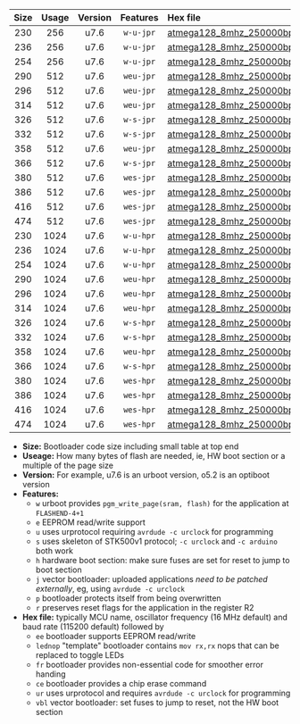 |Size|Usage|Version|Features|Hex file|
|:-:|:-:|:-:|:-:|:--|
|230|256|u7.6|`w-u-jpr`|[atmega128_8mhz_250000bps_ur_vbl.hex](https://raw.githubusercontent.com/stefanrueger/urboot/main//atmega128_8mhz_250000bps_ur_vbl.hex)|
|236|256|u7.6|`w-u-jpr`|[atmega128_8mhz_250000bps_lednop_ur_vbl.hex](https://raw.githubusercontent.com/stefanrueger/urboot/main//atmega128_8mhz_250000bps_lednop_ur_vbl.hex)|
|254|256|u7.6|`w-u-jpr`|[atmega128_8mhz_250000bps_lednop_fr_ur_vbl.hex](https://raw.githubusercontent.com/stefanrueger/urboot/main//atmega128_8mhz_250000bps_lednop_fr_ur_vbl.hex)|
|290|512|u7.6|`weu-jpr`|[atmega128_8mhz_250000bps_ee_ur_vbl.hex](https://raw.githubusercontent.com/stefanrueger/urboot/main//atmega128_8mhz_250000bps_ee_ur_vbl.hex)|
|296|512|u7.6|`weu-jpr`|[atmega128_8mhz_250000bps_ee_lednop_ur_vbl.hex](https://raw.githubusercontent.com/stefanrueger/urboot/main//atmega128_8mhz_250000bps_ee_lednop_ur_vbl.hex)|
|314|512|u7.6|`weu-jpr`|[atmega128_8mhz_250000bps_ee_lednop_fr_ur_vbl.hex](https://raw.githubusercontent.com/stefanrueger/urboot/main//atmega128_8mhz_250000bps_ee_lednop_fr_ur_vbl.hex)|
|326|512|u7.6|`w-s-jpr`|[atmega128_8mhz_250000bps_vbl.hex](https://raw.githubusercontent.com/stefanrueger/urboot/main//atmega128_8mhz_250000bps_vbl.hex)|
|332|512|u7.6|`w-s-jpr`|[atmega128_8mhz_250000bps_lednop_vbl.hex](https://raw.githubusercontent.com/stefanrueger/urboot/main//atmega128_8mhz_250000bps_lednop_vbl.hex)|
|358|512|u7.6|`weu-jpr`|[atmega128_8mhz_250000bps_ee_lednop_fr_ce_ur_vbl.hex](https://raw.githubusercontent.com/stefanrueger/urboot/main//atmega128_8mhz_250000bps_ee_lednop_fr_ce_ur_vbl.hex)|
|366|512|u7.6|`w-s-jpr`|[atmega128_8mhz_250000bps_lednop_fr_vbl.hex](https://raw.githubusercontent.com/stefanrueger/urboot/main//atmega128_8mhz_250000bps_lednop_fr_vbl.hex)|
|380|512|u7.6|`wes-jpr`|[atmega128_8mhz_250000bps_ee_vbl.hex](https://raw.githubusercontent.com/stefanrueger/urboot/main//atmega128_8mhz_250000bps_ee_vbl.hex)|
|386|512|u7.6|`wes-jpr`|[atmega128_8mhz_250000bps_ee_lednop_vbl.hex](https://raw.githubusercontent.com/stefanrueger/urboot/main//atmega128_8mhz_250000bps_ee_lednop_vbl.hex)|
|416|512|u7.6|`wes-jpr`|[atmega128_8mhz_250000bps_ee_lednop_fr_vbl.hex](https://raw.githubusercontent.com/stefanrueger/urboot/main//atmega128_8mhz_250000bps_ee_lednop_fr_vbl.hex)|
|474|512|u7.6|`wes-jpr`|[atmega128_8mhz_250000bps_ee_lednop_fr_ce_vbl.hex](https://raw.githubusercontent.com/stefanrueger/urboot/main//atmega128_8mhz_250000bps_ee_lednop_fr_ce_vbl.hex)|
|230|1024|u7.6|`w-u-hpr`|[atmega128_8mhz_250000bps_ur.hex](https://raw.githubusercontent.com/stefanrueger/urboot/main//atmega128_8mhz_250000bps_ur.hex)|
|236|1024|u7.6|`w-u-hpr`|[atmega128_8mhz_250000bps_lednop_ur.hex](https://raw.githubusercontent.com/stefanrueger/urboot/main//atmega128_8mhz_250000bps_lednop_ur.hex)|
|254|1024|u7.6|`w-u-hpr`|[atmega128_8mhz_250000bps_lednop_fr_ur.hex](https://raw.githubusercontent.com/stefanrueger/urboot/main//atmega128_8mhz_250000bps_lednop_fr_ur.hex)|
|290|1024|u7.6|`weu-hpr`|[atmega128_8mhz_250000bps_ee_ur.hex](https://raw.githubusercontent.com/stefanrueger/urboot/main//atmega128_8mhz_250000bps_ee_ur.hex)|
|296|1024|u7.6|`weu-hpr`|[atmega128_8mhz_250000bps_ee_lednop_ur.hex](https://raw.githubusercontent.com/stefanrueger/urboot/main//atmega128_8mhz_250000bps_ee_lednop_ur.hex)|
|314|1024|u7.6|`weu-hpr`|[atmega128_8mhz_250000bps_ee_lednop_fr_ur.hex](https://raw.githubusercontent.com/stefanrueger/urboot/main//atmega128_8mhz_250000bps_ee_lednop_fr_ur.hex)|
|326|1024|u7.6|`w-s-hpr`|[atmega128_8mhz_250000bps.hex](https://raw.githubusercontent.com/stefanrueger/urboot/main//atmega128_8mhz_250000bps.hex)|
|332|1024|u7.6|`w-s-hpr`|[atmega128_8mhz_250000bps_lednop.hex](https://raw.githubusercontent.com/stefanrueger/urboot/main//atmega128_8mhz_250000bps_lednop.hex)|
|358|1024|u7.6|`weu-hpr`|[atmega128_8mhz_250000bps_ee_lednop_fr_ce_ur.hex](https://raw.githubusercontent.com/stefanrueger/urboot/main//atmega128_8mhz_250000bps_ee_lednop_fr_ce_ur.hex)|
|366|1024|u7.6|`w-s-hpr`|[atmega128_8mhz_250000bps_lednop_fr.hex](https://raw.githubusercontent.com/stefanrueger/urboot/main//atmega128_8mhz_250000bps_lednop_fr.hex)|
|380|1024|u7.6|`wes-hpr`|[atmega128_8mhz_250000bps_ee.hex](https://raw.githubusercontent.com/stefanrueger/urboot/main//atmega128_8mhz_250000bps_ee.hex)|
|386|1024|u7.6|`wes-hpr`|[atmega128_8mhz_250000bps_ee_lednop.hex](https://raw.githubusercontent.com/stefanrueger/urboot/main//atmega128_8mhz_250000bps_ee_lednop.hex)|
|416|1024|u7.6|`wes-hpr`|[atmega128_8mhz_250000bps_ee_lednop_fr.hex](https://raw.githubusercontent.com/stefanrueger/urboot/main//atmega128_8mhz_250000bps_ee_lednop_fr.hex)|
|474|1024|u7.6|`wes-hpr`|[atmega128_8mhz_250000bps_ee_lednop_fr_ce.hex](https://raw.githubusercontent.com/stefanrueger/urboot/main//atmega128_8mhz_250000bps_ee_lednop_fr_ce.hex)|

- **Size:** Bootloader code size including small table at top end
- **Useage:** How many bytes of flash are needed, ie, HW boot section or a multiple of the page size
- **Version:** For example, u7.6 is an urboot version, o5.2 is an optiboot version
- **Features:**
  + `w` urboot provides `pgm_write_page(sram, flash)` for the application at `FLASHEND-4+1`
  + `e` EEPROM read/write support
  + `u` uses urprotocol requiring `avrdude -c urclock` for programming
  + `s` uses skeleton of STK500v1 protocol; `-c urclock` and `-c arduino` both work
  + `h` hardware boot section: make sure fuses are set for reset to jump to boot section
  + `j` vector bootloader: uploaded applications *need to be patched externally*, eg, using `avrdude -c urclock`
  + `p` bootloader protects itself from being overwritten
  + `r` preserves reset flags for the application in the register R2
- **Hex file:** typically MCU name, oscillator frequency (16 MHz default) and baud rate (115200 default) followed by
  + `ee` bootloader supports EEPROM read/write
  + `lednop` "template" bootloader contains `mov rx,rx` nops that can be replaced to toggle LEDs
  + `fr` bootloader provides non-essential code for smoother error handing
  + `ce` bootloader provides a chip erase command
  + `ur` uses urprotocol and requires `avrdude -c urclock` for programming
  + `vbl` vector bootloader: set fuses to jump to reset, not the HW boot section
